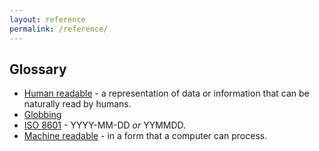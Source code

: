 ```yaml
---
layout: reference
permalink: /reference/
---
```


## Glossary
- [Human readable](http://softwareengineering.stackexchange.com/questions/17121/what-does-human-readable-mean-is-it-a-misnomer) - a representation of data or information that can be naturally read by humans.
- [Globbing](https://en.wikipedia.org/wiki/Glob_(programming))
- [ISO 8601](https://en.wikipedia.org/wiki/ISO_8601) - YYYY-MM-DD *or* YYMMDD.
- [Machine readable](https://en.wikipedia.org/wiki/Machine-readable_data) - in a form that a computer can process.
